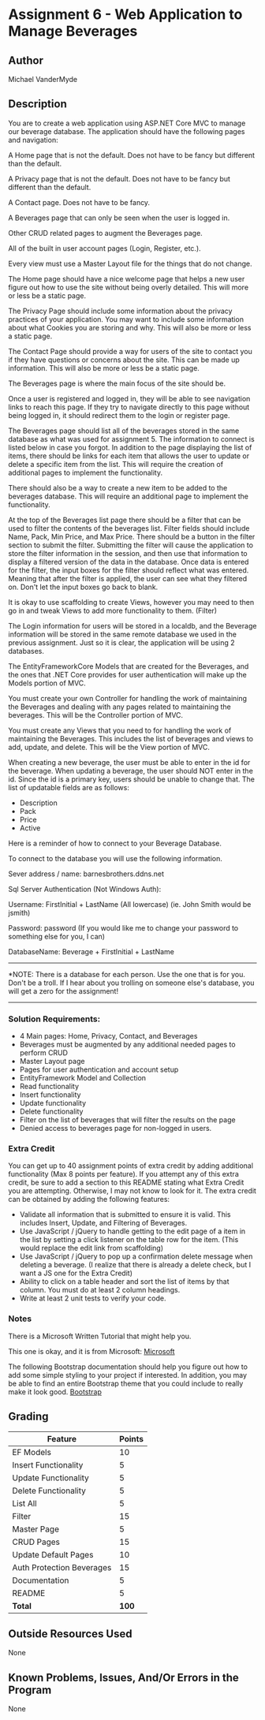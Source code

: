 # Assignment 6 - Web Application to Manage Beverages

## Author

Michael VanderMyde

## Description

You are to create a web application using ASP.NET Core MVC to manage our beverage database.
The application should have the following pages and navigation:

A Home page that is not the default. Does not have to be fancy but different than the default.

A Privacy page that is not the default. Does not have to be fancy but different than the default.

A Contact page. Does not have to be fancy.

A Beverages page that can only be seen when the user is logged in.

Other CRUD related pages to augment the Beverages page.

All of the built in user account pages (Login, Register, etc.).

Every view must use a Master Layout file for the things that do not change.

The Home page should have a nice welcome page that helps a new user figure out how to use the site without being
overly detailed. This will more or less be a static page.

The Privacy Page should include some information about the privacy practices of your application.
You may want to include some information about what Cookies you are storing and why. This will also be more or less a static page.

The Contact Page should provide a way for users of the site to contact you if they have questions or concerns about
the site. This can be made up information. This will also be more or less be a static page.

The Beverages page is where the main focus of the site should be.

Once a user is registered and logged in, they will be able to see navigation links to reach this page. If they try
to navigate directly to this page without being logged in, it should redirect them to the login or register page.

The Beverages page should list all of the beverages stored in the same database as what was used for assignment 5.
The information to connect is listed below in case you forgot. In addition to the page displaying the list of items,
there should be links for each item that allows the user to update or delete a specific item from the list. This
will require the creation of additional pages to implement the functionality.

There should also be a way to create a new item to be added to the beverages database. This will require an
additional page to implement the functionality.

At the top of the Beverages list page there should be a filter that can be used to filter the contents of the
beverages list. Filter fields should include Name, Pack, Min Price, and Max Price. There should be a button in the
filter section to submit the filter. Submitting the filter will cause the application to store the filter
information in the session, and then use that information to display a filtered version of the data in the database.
Once data is entered for the filter, the input boxes for the filter should reflect what was entered. Meaning that
after the filter is applied, the user can see what they filtered on. Don't let the input boxes go back to blank.

It is okay to use scaffolding to create Views, however you may need to then go in and tweak Views to add more
functionality to them. (Filter)

The Login information for users will be stored in a localdb, and the Beverage information will be stored in the same
remote database we used in the previous assignment. Just so it is clear, the application will be using 2 databases.

The EntityFrameworkCore Models that are created for the Beverages, and the ones that .NET Core provides for user
authentication will make up the Models portion of MVC.

You must create your own Controller for handling the work of maintaining the Beverages and dealing with any pages
related to maintaining the beverages. This will be the Controller portion of MVC.

You must create any Views that you need to for handling the work of maintaining the Beverages. This includes the list
of beverages and views to add, update, and delete. This will be the View portion of MVC.

When creating a new beverage, the user must be able to enter in the id for the beverage. When updating a beverage,
the user should NOT enter in the id. Since the id is a primary key, users should be unable to change that.
The list of updatable fields are as follows:

* Description
* Pack
* Price
* Active

Here is a reminder of how to connect to your Beverage Database.

To connect to the database you will use the following information.

Sever address / name: barnesbrothers.ddns.net

Sql Server Authentication (Not Windows Auth):

Username: FirstInitial + LastName (All lowercase) (ie. John Smith would be jsmith)

Password: password (If you would like me to change your password to something else for you, I can)

DatabaseName: Beverage + FirstInitial + LastName

********************************************************************************************
*NOTE: There is a database for each person. Use the one that is for you. Don't be a troll. If I hear about you trolling on someone else's database, you will get a zero for the assignment!
********************************************************************************************

### Solution Requirements:

* 4 Main pages: Home, Privacy, Contact, and Beverages
* Beverages must be augmented by any additional needed pages to perform CRUD
* Master Layout page
* Pages for user authentication and account setup
* EntityFramework Model and Collection
* Read functionality
* Insert functionality
* Update functionality
* Delete functionality
* Filter on the list of beverages that will filter the results on the page
* Denied access to beverages page for non-logged in users.

### Extra Credit
You can get up to 40 assignment points of extra credit by adding additional functionality (Max 8 points per feature). If you attempt any of this extra credit, be sure to add a section to this README stating what Extra Credit you are attempting. Otherwise, I may not know to look for it. The extra credit can be obtained by adding the following features:

* Validate all information that is submitted to ensure it is valid. This includes Insert, Update, and Filtering of Beverages.
* Use JavaScript / jQuery to handle getting to the edit page of a item in the list by setting a click listener on the table row for the item. (This would replace the edit link from scaffolding)
* Use JavaScript / jQuery to pop up a confirmation delete message when deleting a beverage. (I realize that there is already a delete check, but I want a JS one for the Extra Credit)
* Ability to click on a table header and sort the list of items by that column. You must do at least 2 column headings.
* Write at least 2 unit tests to verify your code.

### Notes

There is a Microsoft Written Tutorial that might help you.

This one is okay, and it is from Microsoft:
[Microsoft](https://docs.microsoft.com/en-us/aspnet/core/tutorials/first-mvc-app/start-mvc?view=aspnetcore-5.0&tabs=visual-studio)

The following Bootstrap documentation should help you figure out how to add some simple styling to your project if interested. In addition, you may be able to find an entire Bootstrap theme that you could include to really make it look good.
[Bootstrap](https://getbootstrap.com/docs/4.6/getting-started/introduction/)

## Grading
| Feature                                 | Points |
|-----------------------------------------|--------|
| EF Models                               | 10     |
| Insert Functionality                    | 5      |
| Update Functionality                    | 5      |
| Delete Functionality                    | 5      |
| List All                                | 5      |
| Filter                                  | 15     |
| Master Page                             | 5      |
| CRUD Pages                              | 15     |
| Update Default Pages                    | 10     |
| Auth Protection Beverages               | 15     |
| Documentation                           | 5      |
| README                                  | 5      |
| **Total**                               | **100**|

## Outside Resources Used

None

## Known Problems, Issues, And/Or Errors in the Program

None
